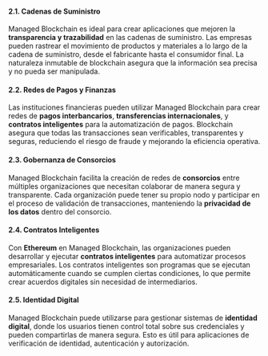 #### 2.1. **Cadenas de Suministro**

Managed Blockchain es ideal para crear aplicaciones que mejoren la **transparencia y trazabilidad** en las cadenas de suministro. Las empresas pueden rastrear el movimiento de productos y materiales a lo largo de la cadena de suministro, desde el fabricante hasta el consumidor final. La naturaleza inmutable de blockchain asegura que la información sea precisa y no pueda ser manipulada.

#### 2.2. **Redes de Pagos y Finanzas**

Las instituciones financieras pueden utilizar Managed Blockchain para crear redes de **pagos interbancarios**, **transferencias internacionales**, y **contratos inteligentes** para la automatización de pagos. Blockchain asegura que todas las transacciones sean verificables, transparentes y seguras, reduciendo el riesgo de fraude y mejorando la eficiencia operativa.

#### 2.3. **Gobernanza de Consorcios**

Managed Blockchain facilita la creación de redes de **consorcios** entre múltiples organizaciones que necesitan colaborar de manera segura y transparente. Cada organización puede tener su propio nodo y participar en el proceso de validación de transacciones, manteniendo la **privacidad de los datos** dentro del consorcio.

#### 2.4. **Contratos Inteligentes**

Con **Ethereum** en Managed Blockchain, las organizaciones pueden desarrollar y ejecutar **contratos inteligentes** para automatizar procesos empresariales. Los contratos inteligentes son programas que se ejecutan automáticamente cuando se cumplen ciertas condiciones, lo que permite crear acuerdos digitales sin necesidad de intermediarios.

#### 2.5. **Identidad Digital**

Managed Blockchain puede utilizarse para gestionar sistemas de **identidad digital**, donde los usuarios tienen control total sobre sus credenciales y pueden compartirlas de manera segura. Esto es útil para aplicaciones de verificación de identidad, autenticación y autorización.